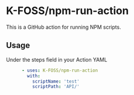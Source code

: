 # K-FOSS/npm-run-action

This is a GitHub action for running NPM scripts.

## Usage

Under the steps field in your Action YAML

```YAML
      - uses: K-FOSS/npm-run-action
        with:
          scriptName: 'test'
          scriptPath: 'API/'

```

